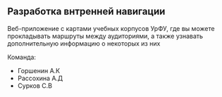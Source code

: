 ## Разработка внтренней навигации
Веб-приложение с картами учебных корпусов УрФУ, где вы можете прокладывать маршруты между аудиториями, а также узнавать дополнительную информацию о некоторых из них

Команда:
* Горшенин А.К
* Рассохина А.Д
* Сурков С.В
